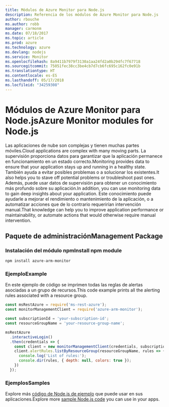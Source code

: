```yaml
---
title: Módulos de Azure Monitor para Node.js
description: Referencia de los módulos de Azure Monitor para Node.js
author: rbouche
ms.author: robb
manager: carmonm
ms.date: 07/18/2017
ms.topic: article
ms.prod: azure
ms.technology: azure
ms.devlang: nodejs
ms.service: Monitor
ms.openlocfilehash: 8a9411b7979f3130a1aa24fd2a0b294fc7f67718
ms.sourcegitcommit: 75051fec38cc3be4cb7d7cb6fc695c162fc0e91b
ms.translationtype: HT
ms.contentlocale: es-ES
ms.lasthandoff: 05/17/2018
ms.locfileid: "34259308"
---
```

# <a name="azure-monitor-modules-for-nodejs"></a><span data-ttu-id="dd309-103">Módulos de Azure Monitor para Node.js</span><span class="sxs-lookup"><span data-stu-id="dd309-103">Azure Monitor modules for Node.js</span></span>

<span data-ttu-id="dd309-104">Las aplicaciones de nube son complejas y tienen muchas partes móviles.</span><span class="sxs-lookup"><span data-stu-id="dd309-104">Cloud applications are complex with many moving parts.</span></span> <span data-ttu-id="dd309-105">La supervisión proporciona datos para garantizar que la aplicación permanece en funcionamiento en un estado correcto.</span><span class="sxs-lookup"><span data-stu-id="dd309-105">Monitoring provides data to ensure that your application stays up and running in a healthy state.</span></span> <span data-ttu-id="dd309-106">También ayuda a evitar posibles problemas o a solucionar los existentes.</span><span class="sxs-lookup"><span data-stu-id="dd309-106">It also helps you to stave off potential problems or troubleshoot past ones.</span></span> <span data-ttu-id="dd309-107">Además, puede usar datos de supervisión para obtener un conocimiento más profundo sobre su aplicación.</span><span class="sxs-lookup"><span data-stu-id="dd309-107">In addition, you can use monitoring data to gain deep insights about your application.</span></span> <span data-ttu-id="dd309-108">Este conocimiento puede ayudarle a mejorar el rendimiento o mantenimiento de la aplicación, o a automatizar acciones que de lo contrario requerirían intervención manual.</span><span class="sxs-lookup"><span data-stu-id="dd309-108">That knowledge can help you to improve application performance or maintainability, or automate actions that would otherwise require manual intervention.</span></span>

## <a name="management-package"></a><span data-ttu-id="dd309-109">Paquete de administración</span><span class="sxs-lookup"><span data-stu-id="dd309-109">Management Package</span></span>

### <a name="install-npm-module"></a><span data-ttu-id="dd309-110">Instalación del módulo npm</span><span class="sxs-lookup"><span data-stu-id="dd309-110">Install npm module</span></span>

```bash
npm install azure-arm-monitor
```

### <a name="example"></a><span data-ttu-id="dd309-111">Ejemplo</span><span class="sxs-lookup"><span data-stu-id="dd309-111">Example</span></span>

<span data-ttu-id="dd309-112">En este ejemplo de código se imprimen todas las reglas de alertas asociadas a un grupo de recursos.</span><span class="sxs-lookup"><span data-stu-id="dd309-112">This code example prints all the alerting rules associated with a resource group.</span></span>

```javascript
const msRestAzure = require('ms-rest-azure');
const monitorManagementClient = require('azure-arm-monitor');

const subscriptionId = 'your-subscription-id';
const resourceGroupName = 'your-resource-group-name';

msRestAzure
  .interactiveLogin()
  .then(credentials => {
    const client = new monitorManagementClient(credentials, subscriptionId);
    client.alertRules.listByResourceGroup(resourceGroupName, rules => {
      console.log('List of rules:');
      console.dir(rules, { depth: null, colors: true });
    })
  });

```

### <a name="samples"></a><span data-ttu-id="dd309-113">Ejemplos</span><span class="sxs-lookup"><span data-stu-id="dd309-113">Samples</span></span>

<span data-ttu-id="dd309-114">Explore más [código de Node.js de ejemplo](https://azure.microsoft.com/resources/samples/?platform=nodejs) que puede usar en sus aplicaciones.</span><span class="sxs-lookup"><span data-stu-id="dd309-114">Explore more [sample Node.js code](https://azure.microsoft.com/resources/samples/?platform=nodejs) you can use in your apps.</span></span>
